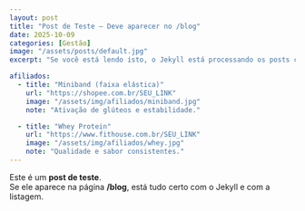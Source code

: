 ```yaml
---
layout: post
title: "Post de Teste — Deve aparecer no /blog"
date: 2025-10-09
categories: [Gestão]
image: "/assets/posts/default.jpg"
excerpt: "Se você está lendo isto, o Jekyll está processando os posts corretamente."

afiliados:
  - title: "Miniband (faixa elástica)"
    url: "https://shopee.com.br/SEU_LINK"
    image: "/assets/img/afiliados/miniband.jpg"
    note: "Ativação de glúteos e estabilidade."

  - title: "Whey Protein"
    url: "https://www.fithouse.com.br/SEU_LINK"
    image: "/assets/img/afiliados/whey.jpg"
    note: "Qualidade e sabor consistentes."
---
```


Este é um **post de teste**.  
Se ele aparece na página **/blog**, está tudo certo com o Jekyll e com a listagem.
